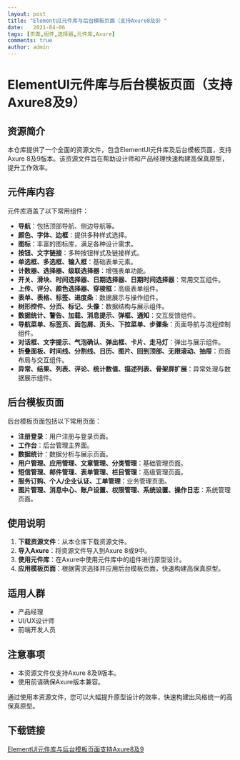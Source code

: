 ```yaml
---
layout: post
title: "ElementUI元件库与后台模板页面（支持Axure8及9）"
date:   2021-04-06
tags: [页面,组件,选择器,元件库,Axure]
comments: true
author: admin
---
```

# ElementUI元件库与后台模板页面（支持Axure8及9）

## 资源简介

本仓库提供了一个全面的资源文件，包含ElementUI元件库及后台模板页面，支持Axure 8及9版本。该资源文件旨在帮助设计师和产品经理快速构建高保真原型，提升工作效率。

## 元件库内容

元件库涵盖了以下常用组件：

- **导航**：包括顶部导航、侧边导航等。
- **颜色、字体、边框**：提供多种样式选择。
- **图标**：丰富的图标库，满足各种设计需求。
- **按钮、文字链接**：多种按钮样式及链接样式。
- **单选框、多选框、输入框**：基础表单元素。
- **计数器、选择器、级联选择器**：增强表单功能。
- **开关、滑块、时间选择器、日期选择器、日期时间选择器**：常用交互组件。
- **上传、评分、颜色选择器、穿梭框**：高级表单组件。
- **表单、表格、标签、进度条**：数据展示与操作组件。
- **树形控件、分页、标记、头像**：数据结构与展示组件。
- **数据统计、警告、加载、消息提示、弹框、通知**：交互反馈组件。
- **导航菜单、标签页、面包屑、页头、下拉菜单、步骤条**：页面导航与流程控制组件。
- **对话框、文字提示、气泡确认、弹出框、卡片、走马灯**：弹出与展示组件。
- **折叠面板、时间线、分割线、日历、图片、回到顶部、无限滚动、抽屉**：页面布局与交互组件。
- **异常、结果、列表、评论、统计数值、描述列表、骨架屏扩展**：异常处理与数据展示组件。

## 后台模板页面

后台模板页面包括以下常用页面：

- **注册登录**：用户注册与登录页面。
- **工作台**：后台管理主界面。
- **数据统计**：数据分析与展示页面。
- **用户管理、应用管理、文章管理、分类管理**：基础管理页面。
- **短信管理、邮件管理、表单管理、栏目管理**：高级管理页面。
- **服务订购、个人/企业认证、工单管理**：业务管理页面。
- **图片管理、消息中心、账户设置、权限管理、系统设置、操作日志**：系统管理页面。

## 使用说明

1. **下载资源文件**：从本仓库下载资源文件。
2. **导入Axure**：将资源文件导入到Axure 8或9中。
3. **使用元件库**：在Axure中使用元件库中的组件进行原型设计。
4. **应用模板页面**：根据需求选择并应用后台模板页面，快速构建高保真原型。

## 适用人群

- 产品经理
- UI/UX设计师
- 前端开发人员

## 注意事项

- 本资源文件仅支持Axure 8及9版本。
- 使用前请确保Axure版本兼容。

通过使用本资源文件，您可以大幅提升原型设计的效率，快速构建出风格统一的高保真原型。

## 下载链接

[ElementUI元件库与后台模板页面支持Axure8及9](https://pan.quark.cn/s/542e3e639445)